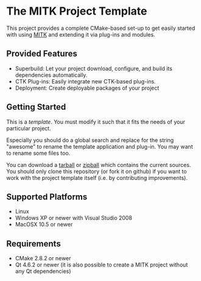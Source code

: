 The MITK Project Template
=========================

This project provides a complete CMake-based set-up to get easily started
with using [MITK](http://www.mitk.org) and extending it via plug-ins and modules.

Provided Features
-----------------

- Superbuild: Let your project download, configure, and build its dependencies automatically.
- CTK Plug-ins: Easily integrate new CTK-based plug-ins.
- Deployment: Create deployable packages of your project

Getting Started
---------------

This is a *template*. You must modify it such that it fits the needs of your particular project.

Especially you should do a global search and replace for the string "awesome" to rename the template application and plug-in. You may want to rename some files too.

You can download a [tarball](https://github.com/MITK/MITK-ProjectTemplate/tarball/master) or [zipball](https://github.com/MITK/MITK-ProjectTemplate/zipball/master) which contains the current sources. You should only clone this repository (or fork it on github) if you want to work with the project template itself (i.e. by contributing improvements).

Supported Platforms
-------------------

- Linux
- Windows XP or newer with Visual Studio 2008
- MacOSX 10.5 or newer

Requirements
------------

- CMake 2.8.2 or newer
- Qt 4.6.2 or newer (it is also possible to create a MITK project without any Qt dependencies)
